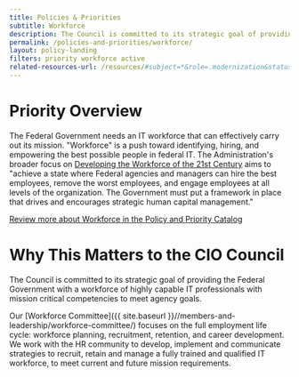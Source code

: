 ```yaml
---
title: Policies & Priorities
subtitle: Workforce
description: The Council is committed to its strategic goal of providing the Federal Government with a workforce of highly capable IT professionals with mission critical competencies to meet agency goals.
permalink: /policies-and-priorities/workforce/
layout: policy-landing
filters: priority workforce active
related-resources-url: /resources/#subject=*&role=.modernization&status=*
---
```


# Priority Overview #
The Federal Government needs an IT workforce that can effectively carry out its mission. "Workforce" is a push toward identifying, hiring, and empowering the best possible people in federal IT. The Administration's broader focus on [Developing the Workforce of the 21st Century](https://www.performance.gov/CAP/workforce/) aims to "achieve a state where Federal agencies and managers can hire the best employees, remove the worst employees, and engage employees at all levels of the organization. The Government must put a framework in place that drives and encourages strategic human capital management."

[Review more about Workforce in the Policy and Priority Catalog]({{site.baseurl}}/policies-and-priorities/#subject=*&role=.workforce&status=*)

# Why This Matters to the CIO Council #
The Council is committed to its strategic goal of providing the Federal Government with a workforce of highly capable IT professionals with mission critical competencies to meet agency goals.

Our [Workforce Committee]({{ site.baseurl }}//members-and-leadership/workforce-committee/) focuses on the full employment life cycle: workforce planning, recruitment, retention, and career development. We work with the HR community to develop, implement and communicate strategies to recruit, retain and manage a fully trained and qualified IT workforce, to meet current and future mission requirements.  
&nbsp;
